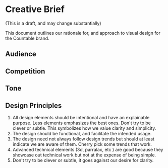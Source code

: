 # Creative Brief

(This is a draft, and may change substantially)

This document outlines our rationale for, and approach to visual design for the Countable brand.

## Audience

## Competition

## Tone

## Design Principles

1. All design elements should be intentional and have an explainable purpose. Less elements emphasizes the best ones. Don't try to be clever or subtle. This symbolizes how we value clarity and simplicity.
2. The design should be functional, and facilitate the intended usage.
3. The design need not always follow design trends but should at least indicate we are aware of them. Cherry pick some trends that work.
4. Advanced technical elements (3d, parralax, etc ) are good because they showcase out technical work but not at the expense of being simple.
5. Don't try to be clever or subtle, it goes against our desire for clarity.

